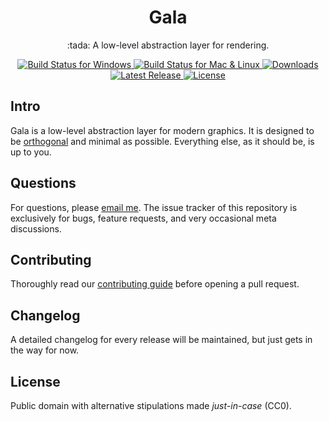 <h1 align="center">
  Gala
</h1>

<p align="center">
  :tada: A low-level abstraction layer for rendering.
</p>

<p align="center">
  <a href="https://ci.appveyor.com/project/origamicomet/gala/branch/master">
    <img alt="Build Status for Windows" src="https://img.shields.io/appveyor/ci/origamicomet/gala.svg">
  </a>

  <a href="https://travis-ci.org/origamicomet/gala">
    <img alt="Build Status for Mac & Linux" src="https://img.shields.io/travis/origamicomet/gala/master.svg?label=build">
  </a>

  <a href="https://github.com/origamicomet/gala/releases">
    <img alt="Downloads" src="https://img.shields.io/github/downloads/origamicomet/gala/total.svg">
  </a>

  <br>

  <a href="https://github.com/origamicomet/gala/releases">
    <img alt="Latest Release" src="https://img.shields.io/github/release/origamicomet/gala.svg">
  </a>

  <a href="https://github.com/origamicomet/gala/blob/master/LICENSE">
    <img alt="License" src="https://img.shields.io/badge/license-CC0-blue.svg">
  </a>
</p>

## Intro

Gala is a low-level abstraction layer for modern graphics. It is designed to be [orthogonal](https://en.wikipedia.org/wiki/Orthogonality_(programming)) and minimal as possible. Everything else, as it should be, is up to you.

## Questions

For questions, please [email me](mailto:mike@origamicomet.com). The issue tracker of this repository is exclusively for bugs, feature requests, and very occasional meta discussions.

## Contributing

Thoroughly read our [contributing guide](https://github.com/origamicomet/gala/blob/master/CONTRIBUTING) before opening a pull request.

## Changelog

A detailed changelog for every release will be maintained, but just gets in the way for now.

## License

Public domain with alternative stipulations made _just-in-case_ (CC0).
